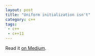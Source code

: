 ```yaml
---
layout: post
title: "Uniform initialization isn't"
category: c++
tags:
 - c++
 - c++11
---
```


Read it [on Medium](https://medium.com/p/82533d3b9c11?source=brevzin.github.io).
